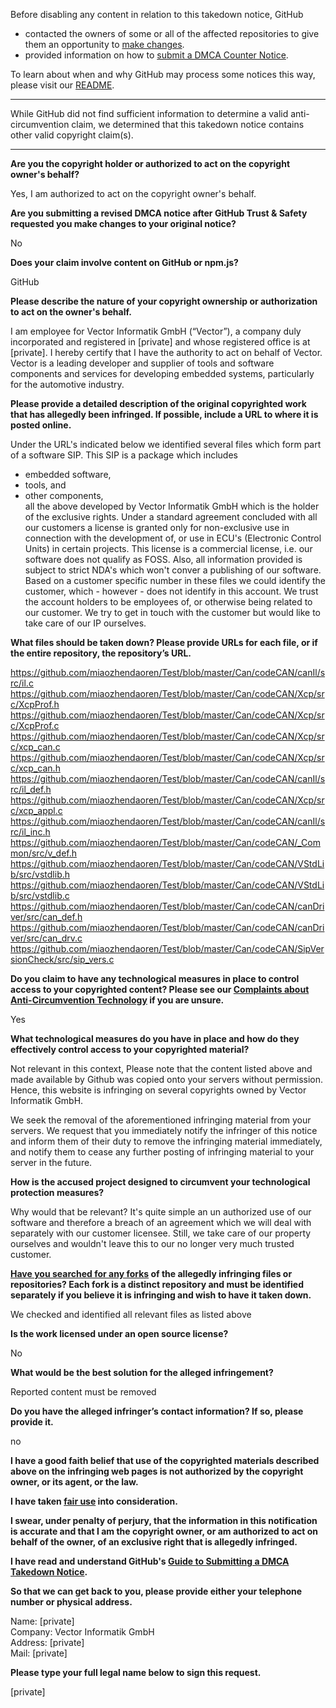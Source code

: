 Before disabling any content in relation to this takedown notice, GitHub
- contacted the owners of some or all of the affected repositories to give them an opportunity to [make changes](https://docs.github.com/en/github/site-policy/dmca-takedown-policy#a-how-does-this-actually-work).
- provided information on how to [submit a DMCA Counter Notice](https://docs.github.com/en/articles/guide-to-submitting-a-dmca-counter-notice).

To learn about when and why GitHub may process some notices this way, please visit our [README](https://github.com/github/dmca/blob/master/README.md#anatomy-of-a-takedown-notice).

---

While GitHub did not find sufficient information to determine a valid anti-circumvention claim, we determined that this takedown notice contains other valid copyright claim(s).

---

**Are you the copyright holder or authorized to act on the copyright owner's behalf?**

Yes, I am authorized to act on the copyright owner's behalf.

**Are you submitting a revised DMCA notice after GitHub Trust & Safety requested you make changes to your original notice?**

No

**Does your claim involve content on GitHub or npm.js?**

GitHub

**Please describe the nature of your copyright ownership or authorization to act on the owner's behalf.**

I am employee for Vector Informatik GmbH (“Vector”), a company duly incorporated and registered in [private] and whose registered office is at [private]. I hereby certify that I have the authority to act on behalf of Vector. Vector is a leading developer and supplier of tools and software components and services for developing embedded systems, particularly for the automotive industry.

**Please provide a detailed description of the original copyrighted work that has allegedly been infringed. If possible, include a URL to where it is posted online.**

Under the URL's indicated below we identified several files which form part of a software SIP. This SIP is a package which includes  
- embedded software, 
- tools, and 
- other components,  
all the above developed by Vector Informatik GmbH which is the holder of the exclusive rights. Under a standard agreement concluded with all our customers a license is granted only for non-exclusive use in connection with the development of, or use in ECU's (Electronic Control Units) in certain projects. This license is a commercial license, i.e. our software does not qualify as FOSS. Also, all information provided is subject to strict NDA's which won't conver a publishing of our software. Based on a customer specific number in these files we could identify the customer, which - however - does not identify in this account. We trust the account holders to be employees of, or otherwise being related to our customer. We try to get in touch with the customer but would like to take care of our IP ourselves.

**What files should be taken down? Please provide URLs for each file, or if the entire repository, the repository’s URL.**

https://github.com/miaozhendaoren/Test/blob/master/Can/codeCAN/canIl/src/il.c  
https://github.com/miaozhendaoren/Test/blob/master/Can/codeCAN/Xcp/src/XcpProf.h  
https://github.com/miaozhendaoren/Test/blob/master/Can/codeCAN/Xcp/src/XcpProf.c  
https://github.com/miaozhendaoren/Test/blob/master/Can/codeCAN/Xcp/src/xcp_can.c  
https://github.com/miaozhendaoren/Test/blob/master/Can/codeCAN/Xcp/src/xcp_can.h  
https://github.com/miaozhendaoren/Test/blob/master/Can/codeCAN/canIl/src/il_def.h  
https://github.com/miaozhendaoren/Test/blob/master/Can/codeCAN/Xcp/src/xcp_appl.c  
https://github.com/miaozhendaoren/Test/blob/master/Can/codeCAN/canIl/src/il_inc.h  
https://github.com/miaozhendaoren/Test/blob/master/Can/codeCAN/_Common/src/v_def.h  
https://github.com/miaozhendaoren/Test/blob/master/Can/codeCAN/VStdLib/src/vstdlib.h  
https://github.com/miaozhendaoren/Test/blob/master/Can/codeCAN/VStdLib/src/vstdlib.c  
https://github.com/miaozhendaoren/Test/blob/master/Can/codeCAN/canDriver/src/can_def.h  
https://github.com/miaozhendaoren/Test/blob/master/Can/codeCAN/canDriver/src/can_drv.c  
https://github.com/miaozhendaoren/Test/blob/master/Can/codeCAN/SipVersionCheck/src/sip_vers.c

**Do you claim to have any technological measures in place to control access to your copyrighted content? Please see our <a href="https://docs.github.com/articles/guide-to-submitting-a-dmca-takedown-notice#complaints-about-anti-circumvention-technology">Complaints about Anti-Circumvention Technology</a> if you are unsure.**

Yes

**What technological measures do you have in place and how do they effectively control access to your copyrighted material?**

Not relevant in this context, Please note that the content listed above and made available by Github was copied onto your servers without permission. Hence, this website is infringing on several copyrights owned by Vector Informatik GmbH.

We seek the removal of the aforementioned infringing material from your servers. We request that you immediately notify the infringer of this notice and inform them of their duty to remove the infringing material immediately, and notify them to cease any further posting of infringing material to your server in the future.

**How is the accused project designed to circumvent your technological protection measures?**

Why would that be relevant? It's quite simple an un authorized use of our software and therefore a breach of an agreement which we will deal with separately with our customer licensee. Still, we take care of our property ourselves and wouldn't leave this to our no longer very much trusted customer.

**<a href="https://docs.github.com/articles/dmca-takedown-policy#b-what-about-forks-or-whats-a-fork">Have you searched for any forks</a> of the allegedly infringing files or repositories? Each fork is a distinct repository and must be identified separately if you believe it is infringing and wish to have it taken down.**

We checked and identified all relevant files as listed above

**Is the work licensed under an open source license?**

No

**What would be the best solution for the alleged infringement?**

Reported content must be removed

**Do you have the alleged infringer’s contact information? If so, please provide it.**

no

**I have a good faith belief that use of the copyrighted materials described above on the infringing web pages is not authorized by the copyright owner, or its agent, or the law.**

**I have taken <a href="https://www.lumendatabase.org/topics/22">fair use</a> into consideration.**

**I swear, under penalty of perjury, that the information in this notification is accurate and that I am the copyright owner, or am authorized to act on behalf of the owner, of an exclusive right that is allegedly infringed.**

**I have read and understand GitHub's <a href="https://docs.github.com/articles/guide-to-submitting-a-dmca-takedown-notice/">Guide to Submitting a DMCA Takedown Notice</a>.**

**So that we can get back to you, please provide either your telephone number or physical address.**

Name: [private]  
Company: Vector Informatik GmbH  
Address: [private]  
Mail: [private]  

**Please type your full legal name below to sign this request.**

[private]  
